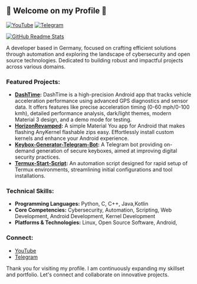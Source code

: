 ## 👋 Welcome on my Profile 👋

[![YouTube](https://img.shields.io/badge/YouTube-CryZuX-red?style=for-the-badge&logo=youtube&logoColor=white)](https://youtube.com/c/cryzux)
[![Telegram](https://img.shields.io/badge/Telegram-@CRZX1337-blue?style=for-the-badge&logo=telegram&logoColor=white)](https://t.me/CRZX1337)

[![GitHub Readme Stats](https://github-readme-stats.vercel.app/api?username=CRZX1337&theme=dark&show_icons=true)](https://github.com/CRZX1337)

A developer based in Germany, focused on crafting efficient solutions through automation and exploring the landscape of cybersecurity and open source technologies.  Dedicated to building robust and impactful projects across various domains.

### Featured Projects:

*   **[DashTime](https://github.com/CRZX1337/DashTime):** DashTime is a high-precision Android app that tracks vehicle acceleration performance using advanced GPS diagnostics and sensor data. It offers features like precise acceleration timing (0-60 mph/0-100 kmh), detailed performance analysis, dark/light themes, modern Material 3 design, and a demo mode for testing.
*  **[HorizonRevamped](https://github.com/CRZX1337/HorizonRevamped):** A simple Material You app for Android that makes flashing AnyKernel flashable zips easy. Effortlessly install custom kernels and enhance your Android experience.
*   **[Keybox-Generator-Telegram-Bot](https://github.com/CRZX1337/Keybox-Generator-Telegram-Bot):**  A Telegram bot providing on-demand generation of secure keyboxes, aimed at improving digital security practices.
*   **[Termux-Start-Script](https://github.com/CRZX1337/Termux-Start-Script):**  An automation script designed for rapid setup of Termux environments, streamlining initial configurations and tool installations.

### Technical Skills:

*   **Programming Languages:** Python, C, C++, Java,Kotlin
*   **Core Competencies:** Cybersecurity, Automation, Scripting, Web Development, Android Development, Kernel Development
*   **Platforms & Technologies:** Linux, Open Source Software, Android,

### Connect:

*   [YouTube](https://youtube.com/c/cryzux)
*   [Telegram](https://t.me/CRZX1337)

Thank you for visiting my profile.  I am continuously expanding my skillset and portfolio.  Let's connect and collaborate on innovative projects.
